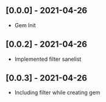 ## [0.0.0] - 2021-04-26
- Gem Init
## [0.0.2] - 2021-04-26
- Implemented filter sanelist
## [0.0.3] - 2021-04-26
- Including filter while creating gem
